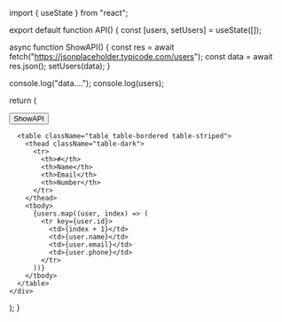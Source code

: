import { useState } from "react";

export default function API() {
  const [users, setUsers] = useState([]);

  async function ShowAPI() {
    const res = await fetch("https://jsonplaceholder.typicode.com/users");
    const data = await res.json();
    setUsers(data);
  }

  console.log("data....");
  console.log(users);

  return (
    <div className="container py-4">
      <button className="btn btn-primary mb-3" onClick={ShowAPI}>
        ShowAPI
      </button>

      <table className="table table-bordered table-striped">
        <thead className="table-dark">
          <tr>
            <th>#</th>
            <th>Name</th>
            <th>Email</th>
            <th>Number</th>
          </tr>
        </thead>
        <tbody>
          {users.map((user, index) => (
            <tr key={user.id}>
              <td>{index + 1}</td>
              <td>{user.name}</td>
              <td>{user.email}</td>
              <td>{user.phone}</td>
            </tr>
          ))}
        </tbody>
      </table>
    </div>
  );
}

